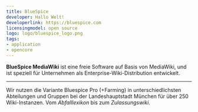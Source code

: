 ```yaml
---
title: BlueSpice 
developer: Hallo Welt!
developerlink: https://bluespice.com
licensingmodel: open source
logo: logo/bluespice_logo.png
tags:
- application
- opencore
---
```


__BlueSpice MediaWiki__ ist eine freie Software auf Basis von MediaWiki, und ist speziell für Unternehmen als Enterprise-Wiki-Distribution entwickelt. 


---

Wir nutzen die Variante Bluespice Pro (+Farming) in unterschiedlichsten Abteilungen und Gruppen bei der Landeshauptstadt München für über 250 Wiki-Instanzen.
Vom _Abfalllexikon_ bis zum _Zulassungswiki_.
